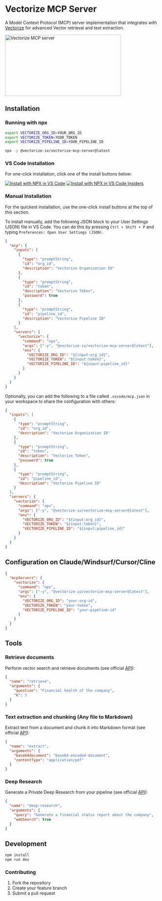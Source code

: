 # Vectorize MCP Server

A Model Context Protocol (MCP) server implementation that integrates with [Vectorize](https://vectorize.io/) for advanced Vector retrieval and text extraction.

<a href="https://glama.ai/mcp/servers/pxwbgk0kzr">
  <img width="380" height="200" src="https://glama.ai/mcp/servers/pxwbgk0kzr/badge" alt="Vectorize MCP server" />
</a>


## Installation

### Running with npx

```bash
export VECTORIZE_ORG_ID=YOUR_ORG_ID
export VECTORIZE_TOKEN=YOUR_TOKEN
export VECTORIZE_PIPELINE_ID=YOUR_PIPELINE_ID

npx -y @vectorize-io/vectorize-mcp-server@latest
```

### VS Code Installation

For one-click installation, click one of the install buttons below:

[![Install with NPX in VS Code](https://img.shields.io/badge/VS_Code-NPM-0098FF?style=flat-square&logo=visualstudiocode&logoColor=white)](https://insiders.vscode.dev/redirect/mcp/install?name=vectorize&config=%7B%22command%22%3A%22npx%22%2C%22args%22%3A%5B%22-y%22%2C%22%40vectorize-io%2Fvectorize-mcp-server%40latest%22%5D%2C%22env%22%3A%7B%22VECTORIZE_ORG_ID%22%3A%22%24%7Binput%3Aorg_id%7D%22%2C%22VECTORIZE_TOKEN%22%3A%22%24%7Binput%3Atoken%7D%22%2C%22VECTORIZE_PIPELINE_ID%22%3A%22%24%7Binput%3Apipeline_id%7D%22%7D%7D&inputs=%5B%7B%22type%22%3A%22promptString%22%2C%22id%22%3A%22org_id%22%2C%22description%22%3A%22Vectorize+Organization+ID%22%7D%2C%7B%22type%22%3A%22promptString%22%2C%22id%22%3A%22token%22%2C%22description%22%3A%22Vectorize+Token%22%2C%22password%22%3Atrue%7D%2C%7B%22type%22%3A%22promptString%22%2C%22id%22%3A%22pipeline_id%22%2C%22description%22%3A%22Vectorize+Pipeline+ID%22%7D%5D) [![Install with NPX in VS Code Insiders](https://img.shields.io/badge/VS_Code_Insiders-NPM-24bfa5?style=flat-square&logo=visualstudiocode&logoColor=white)](https://insiders.vscode.dev/redirect/mcp/install?name=vectorize&config=%7B%22command%22%3A%22npx%22%2C%22args%22%3A%5B%22-y%22%2C%22%40vectorize-io%2Fvectorize-mcp-server%40latest%22%5D%2C%22env%22%3A%7B%22VECTORIZE_ORG_ID%22%3A%22%24%7Binput%3Aorg_id%7D%22%2C%22VECTORIZE_TOKEN%22%3A%22%24%7Binput%3Atoken%7D%22%2C%22VECTORIZE_PIPELINE_ID%22%3A%22%24%7Binput%3Apipeline_id%7D%22%7D%7D&inputs=%5B%7B%22type%22%3A%22promptString%22%2C%22id%22%3A%22org_id%22%2C%22description%22%3A%22Vectorize+Organization+ID%22%7D%2C%7B%22type%22%3A%22promptString%22%2C%22id%22%3A%22token%22%2C%22description%22%3A%22Vectorize+Token%22%2C%22password%22%3Atrue%7D%2C%7B%22type%22%3A%22promptString%22%2C%22id%22%3A%22pipeline_id%22%2C%22description%22%3A%22Vectorize+Pipeline+ID%22%7D%5D&quality=insiders)

### Manual Installation

For the quickest installation, use the one-click install buttons at the top of this section.

To install manually, add the following JSON block to your User Settings (JSON) file in VS Code. You can do this by pressing `Ctrl + Shift + P` and typing `Preferences: Open User Settings (JSON)`.

```json
{
  "mcp": {
    "inputs": [
      {
        "type": "promptString",
        "id": "org_id",
        "description": "Vectorize Organization ID"
      },
      {
        "type": "promptString",
        "id": "token",
        "description": "Vectorize Token",
        "password": true
      },
      {
        "type": "promptString",
        "id": "pipeline_id",
        "description": "Vectorize Pipeline ID"
      }
    ],
    "servers": {
      "vectorize": {
        "command": "npx",
        "args": ["-y", "@vectorize-io/vectorize-mcp-server@latest"],
        "env": {
          "VECTORIZE_ORG_ID": "${input:org_id}",
          "VECTORIZE_TOKEN": "${input:token}",
          "VECTORIZE_PIPELINE_ID": "${input:pipeline_id}"
        }
      }
    }
  }
}
```

Optionally, you can add the following to a file called `.vscode/mcp.json` in your workspace to share the configuration with others:

```json
{
  "inputs": [
    {
      "type": "promptString",
      "id": "org_id",
      "description": "Vectorize Organization ID"
    },
    {
      "type": "promptString",
      "id": "token",
      "description": "Vectorize Token",
      "password": true
    },
    {
      "type": "promptString",
      "id": "pipeline_id",
      "description": "Vectorize Pipeline ID"
    }
  ],
  "servers": {
    "vectorize": {
      "command": "npx",
      "args": ["-y", "@vectorize-io/vectorize-mcp-server@latest"],
      "env": {
        "VECTORIZE_ORG_ID": "${input:org_id}",
        "VECTORIZE_TOKEN": "${input:token}",
        "VECTORIZE_PIPELINE_ID": "${input:pipeline_id}"
      }
    }
  }
}
```

## Configuration on Claude/Windsurf/Cursor/Cline

```json
{
  "mcpServers": {
    "vectorize": {
      "command": "npx",
      "args": ["-y", "@vectorize-io/vectorize-mcp-server@latest"],
      "env": {
        "VECTORIZE_ORG_ID": "your-org-id",
        "VECTORIZE_TOKEN": "your-token",
        "VECTORIZE_PIPELINE_ID": "your-pipeline-id"
      }
    }
  }
}
```

## Tools

### Retrieve documents

Perform vector search and retrieve documents (see official [API](https://docs.vectorize.io/api/api-pipelines/api-retrieval)):

```json
{
  "name": "retrieve",
  "arguments": {
    "question": "Financial health of the company",
    "k": 5
  }
}
```

### Text extraction and chunking (Any file to Markdown)

Extract text from a document and chunk it into Markdown format (see official [API](https://docs.vectorize.io/api/api-extraction)):

```json
{
  "name": "extract",
  "arguments": {
    "base64document": "base64-encoded-document",
    "contentType": "application/pdf"
  }
}
```

### Deep Research

Generate a Private Deep Research from your pipeline (see official [API](https://docs.vectorize.io/api/api-pipelines/api-deep-research)):

```json
{
  "name": "deep-research",
  "arguments": {
    "query": "Generate a financial status report about the company",
    "webSearch": true
  }
}
```

## Development

```bash
npm install
npm run dev
```

### Contributing

1. Fork the repository
2. Create your feature branch
3. Submit a pull request
